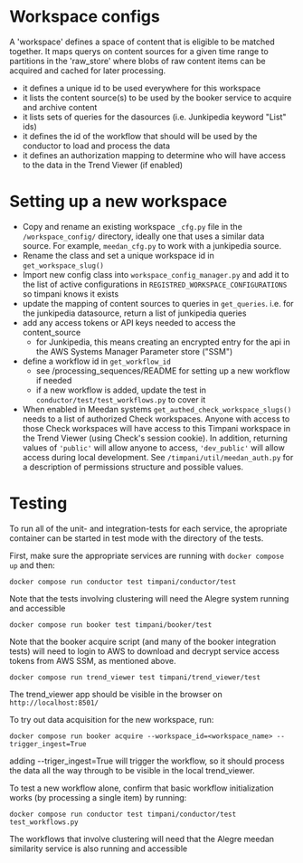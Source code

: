 # Workspace configs
A 'workspace' defines a space of content that is eligible to be matched together.  It maps querys on content sources for a given time range to partitions in the 'raw_store' where blobs of raw content items can be acquired and cached for later processing. 
* it defines a unique id to be used everywhere for this workspace 
* it lists the content source(s) to be used by the booker service to acquire and archive content
* it lists sets of queries for the dasources (i.e. Junkipedia keyword "List" ids)
* it defines the id of the workflow that should will be used by the conductor to load and process the data
* it defines an authorization mapping to determine who will have access to the data in the Trend Viewer (if enabled)

# Setting up a new workspace

- Copy and rename an existing workspace `_cfg.py` file in the `/workspace_config/` directory, ideally one that uses a similar data source. For example, `meedan_cfg.py` to work with a junkipedia source. 
- Rename the class and set a unique workspace id in `get_workspace_slug()` 
- Import new config class into `workspace_config_manager.py` and add it to the list of active configurations in `REGISTRED_WORKSPACE_CONFIGURATIONS` so timpani knows it exists
- update the mapping of content sources to queries in `get_queries`. i.e. for the junkipedia datasource, return a list of junkipedia queries
- add any access tokens or API keys needed to access the content_source
    - for Junkipedia, this means creating an encrypted entry for the api in the AWS Systems Manager Parameter store ("SSM") 
- define a workflow id in `get_workflow_id` 
    - see /processing_sequences/README for setting up a new workflow if needed
    - if a new workflow is added, update the test in `conductor/test/test_workflows.py` to cover it
- When enabled in Meedan systems `get_authed_check_workspace_slugs()` needs to a list of authorized Check workspaces. Anyone with access to those Check workspaces will have access to this Timpani workspace in the Trend Viewer (using Check's session cookie).  In addition, returning values of `'public'` will allow anyone to access, `'dev_public'` will allow access during local development. See `/timpani/util/meedan_auth.py` for a description of permissions structure and possible values. 

# Testing

To run all of the unit- and integration-tests for each service, the apropriate container can be started in test mode with the directory of the tests.

First, make sure the appropriate services are running with `docker compose up` and then:

```
docker compose run conductor test timpani/conductor/test    
```
Note that the tests involving clustering will need the Alegre system running and accessible

```
docker compose run booker test timpani/booker/test    
```
Note that the booker acquire script (and many of the booker integration tests) will need to login to AWS to download and decrypt service access tokens from AWS SSM, as mentioned above. 


```
docker compose run trend_viewer test timpani/trend_viewer/test    
```
The trend_viewer app should be visible in the browser on `http://localhost:8501/` 


To try out data acquisition for the new workspace, run:
```
docker compose run booker acquire --workspace_id=<workspace_name> --trigger_ingest=True
```

adding --triger_ingest=True will trigger the workflow, so it should process the data all the way through to be visible in the local trend_viewer. 



To test a new workflow alone, confirm that basic workflow initialization works (by processing a single item) by running:
```
docker compose run conductor test timpani/conductor/test test_workflows.py    
```

The workflows that involve clustering will need that the Alegre meedan similarity service is also running and accessible
